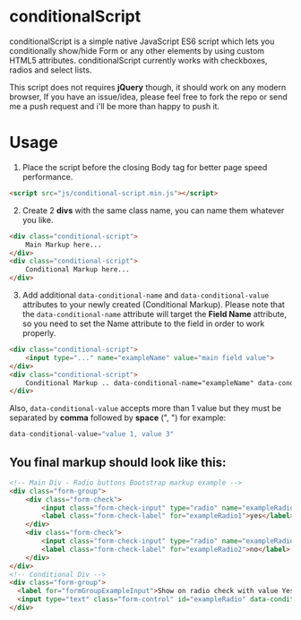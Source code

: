 # conditionalScript

conditionalScript is a simple native JavaScript ES6 script which lets you conditionally show/hide Form or any other elements by using custom HTML5 attributes. conditionalScript currently works with checkboxes, radios and select lists.

This script does not requires **jQuery** though, it should work on any modern browser, If you have an issue/idea, please feel free to fork the repo or send me a push request and i'll be more than happy to push it.

# Usage

1. Place the script before the closing Body tag for better page speed performance.
```html
<script src="js/conditional-script.min.js"></script>
```
2. Create 2 **divs** with the same class name, you can name them whatever you like.
```html
<div class="conditional-script">
    Main Markup here...
</div>
<div class="conditional-script">
    Conditional Markup here...
</div>
```
3. Add additional `data-conditional-name` and `data-conditional-value` attributes to your newly created (Conditional Markup). Please note that the `data-conditional-name` attribute will target the **Field Name** attribute, so you need to set the Name attribute to the field in order to work properly.
```html
<div class="conditional-script">
    <input type="..." name="exampleName" value="main field value">
</div>
<div class="conditional-script">
    Conditional Markup .. data-conditional-name="exampleName" data-conditional-value="main field value"
</div>
```
Also, `data-conditional-value` accepts more than 1 value but they must be separated by **comma** followed by **space** (", ") for example:
```php
data-conditional-value="value 1, value 3"
```

## You final markup should look like this:

```html
<!-- Main Div - Radio buttons Bootstrap markup example -->
<div class="form-group">
    <div class="form-check">
        <input class="form-check-input" type="radio" name="exampleRadioName" id="exampleRadio1" value="option1">
        <label class="form-check-label" for="exampleRadio1">yes</label>
    </div>
    <div class="form-check">
        <input class="form-check-input" type="radio" name="exampleRadioName" id="exampleRadio2" value="option2">
        <label class="form-check-label" for="exampleRadio2">no</label>
    </div>
</div>
<!-- Conditional Div -->
<div class="form-group">
  <label for="formGroupExampleInput">Show on radio check with value Yes and hide if No</label>
  <input type="text" class="form-control" id="exampleRadio" data-conditional-name="exampleRadioName" data-conditional-value="option1">
</div>
```

